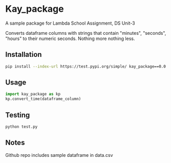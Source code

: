 # Kay_package
A sample package for Lambda School Assignment, DS Unit-3

Converts dataframe columns with strings that contain "minutes", "seconds", "hours" to their numeric seconds. Nothing more nothing less.

## Installation

```bash
pip install --index-url https://test.pypi.org/simple/ kay_package==0.0.3
```

## Usage

```python
import kay_package as kp
kp.convert_time(dataframe_column)
```

## Testing 

```bash
python test.py
```

## Notes

Github repo includes sample dataframe in data.csv

